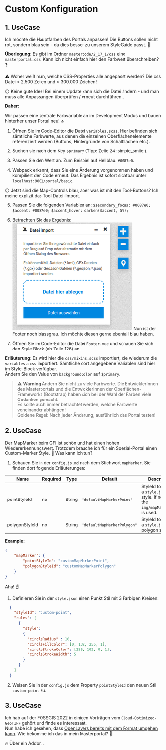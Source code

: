 # Custom Konfiguration

## 1. UseCase

Ich möchte die Hauptfarben des Portals anpassen! Die Buttons sollen nicht rot, sondern blau sein - da dies besser zu unserem StyleGuide passt. :blue_book:



**Überlegung**: Es gibt im Ordner `mastercode/2_17_1/css` eine `masterportal.css`. Kann ich nicht einfach hier den Farbwert überschreiben? :question:

:warning:  Woher weiß man, welche CSS-Properties alle angepasst werden? Die css Datei > 2.500 Zeilen und > 300.000 Zeichen!

:confused: Keine gute Idee! Bei einem Update kann sich die Datei ändern - und man muss alle Anpassungen überprüfen / erneut durchführen..



**Daher:**

Wir passen eine zentrale Farbvariable an im Development Modus und bauen hinterher unser Portal neu! :top:

1. Öffnen Sie im Code-Editor die Datei `variables.scss`. Hier befinden sich sämtliche Farbwerte, aus denen die einzelnen Oberflächenelemente referenziert werden (Buttons, Hintergründe von Schaltflächen etc.).

2. Suchen sie nach dem Key `$primary` (Tipp: Zeile 24 :simple_smile:).

3. Passen Sie den Wert an. Zum Beispiel auf Hellblau: `#0087e0`.

4. Webpack erkennt, dass Sie eine Änderung vorgenommen haben und kompiliert den Code erneut. Das Ergebnis ist sofort sichtbar unter
`localhost:9001/portal/basic`.

:confused: Jetzt sind die Map-Controls blau, aber was ist mit den Tool-Buttons? Ich meine explizit das Tool Datei-Import.

5. Passen Sie die folgenden Variablen an:
`$secondary_focus: #0087e0;`
`$accent: #0087e0;`
`$accent_hover: darken($accent, 5%);`

6. Betrachten Sie das Ergebnis:
![Custom Control/Button Color](../assets/button_color.png)
Nun ist der Footer noch blassgrau. Ich möchte diesen gerne ebenfall blau haben.
7. Öffnen Sie im Code-Editor die Datei `Footer.vue` und schauen Sie sich den Style Block (ab Zeile 126) an.

**Erläuterung**: Es wird hier die `css/mixins.scss` importiert, die wiederum die `variables.scss` importiert. Sämtliche dort angegebene Variablen sind hier im Style-Block verfügbar.  
Ändern Sie den Value von `backgroundColor` auf `$primary`.

> :warning: **Warning**
> Ändern Sie nicht zu viele Farbwerte.
> Die EntwicklerInnen des Masterportals und die EntwicklerInnen der Oberflächen-Frameworks (Bootstrap) haben sich bei der Wahl der Farben viele Gedanken gemacht.  
> Es sollte auch immer betrachtet werden, welche Farbwerte voneinander abhängen!  
> Goldene Regel: Nach jeder Änderung, ausführlich das Portal testen!




## 2. UseCase

Der MapMarker beim GFI ist schön und hat einen hohen Wiedererkennungswert. Trotzdem brauche ich für ein Spezial-Portal einen Custom-Marker Style. :pray: Was kann ich tun? 

1. Schauen Sie in der `config.js.md` nach dem Stichwort `mapMarker`. Sie finden dort folgende Erläuterungen:

|Name|Required|Type|Default|Description|
|----|--------|----|-------|-----------|
|pointStyleId|no|String|`"defaultMapMarkerPoint"`|StyleId to refer to a `style.json` point style. If not set, the `img/mapMarker.svg` is used.|
|polygonStyleId|no|String|`"defaultMapMarkerPolygon"`|StyleId to refer to a `style.json` polygon style.|

**Example:**

```json
{
    "mapMarker": {
        "pointStyleId": "customMapMarkerPoint",
        "polygonStyleId": "customMapMarkerPolygon"
    }
}
```

Aha! :point_up:  

1. Definieren Sie in der `style.json` einen Punkt Stil mit 3 Farbigen Kreisen:
```json
  {
    "styleId": "custom-point",
    "rules": [
      {
        "style":
        {
          "circleRadius" : 10,
          "circleFillColor": [0, 132, 255, 1],
          "circleStrokeColor": [255, 102, 0, 1],
          "circleStrokeWidth": 5
        }
      }
    ]
  }
```
2. Weisen Sie in der `config.js` dem Property `pointStyleId` den neuen Stil `custom-point` zu.

## 3. UseCase

Ich hab auf der FOSSGIS 2022 in einigen Vorträgen vom `Cloud-Optimized-GeoTIFF` gehört und finde es interessant.  
Nun habe ich gesehen, dass [OpenLayers bereits mit dem Format umgehen kann](https://openlayers.org/en/latest/examples/cog.html). Wie bekomme ich das in mein Masterportal? :eyes:  

:fire: Über ein Addon..

